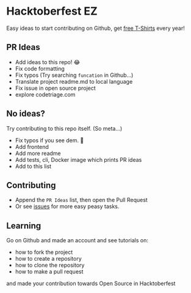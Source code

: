 # Hacktoberfest EZ

Easy ideas to start contributing on Github, get [free T-Shirts](http://hacktoberfest.digitalocean.com/) every year!

## PR Ideas

- Add ideas to this repo! 😂
- Fix code formatting
- Fix typos (Try searching `funcation` in Github...)
- Translate project readme.md to local language
- Fix issue in open source project
- explore codetriage.com

## No ideas?

Try contributing to this repo itself. (So meta...)

- Fix typos if you see dem. 👀
- Add frontend
- Add more readme
- Add tests, cli, Docker image which prints PR ideas
- Add to this list

## Contributing

- Append the `PR Ideas` list, then open the Pull Request
- Or see [issues](https://github.com/narze/hacktoberfest_ez/issues) for more easy peasy tasks.

## Learning

Go on Github and made an account and see tutorials on:

- how to fork the project
- how to create a repository
- how to clone the repository
- how to make a pull request

and made your contribution towards Open Source in Hacktoberfest
